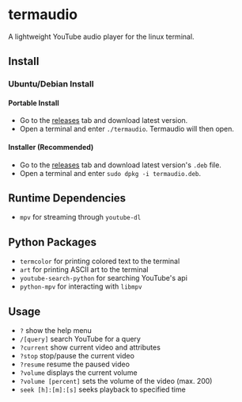 
# termaudio
A lightweight YouTube audio player for the linux terminal.

## Install
### Ubuntu/Debian Install
#### Portable Install
* Go to the [releases](https://github.com/othema/termaudio/releases/) tab and download latest version.
* Open a terminal and enter `./termaudio`. Termaudio will then open.
#### Installer (Recommended)
 * Go to the [releases](https://github.com/othema/termaudio/releases/) tab and download latest version's `.deb` file.
 * Open a terminal and enter `sudo dpkg -i termaudio.deb`.

## Runtime Dependencies
* `mpv` for streaming through `youtube-dl`

## Python Packages
* `termcolor` for printing colored text to the terminal 
* `art` for printing ASCII art to the terminal
* `youtube-search-python` for searching YouTube's api
* `python-mpv` for interacting with `libmpv`

## Usage
* `?` show the help menu
* `/[query]` search YouTube for a query
* `?current` show current video and attributes
* `?stop` stop/pause the current video
* `?resume` resume the paused video
* `?volume` displays the current volume
* `?volume [percent]` sets the volume of the video (max. 200)
* `seek [h]:[m]:[s]` seeks playback to specified time
